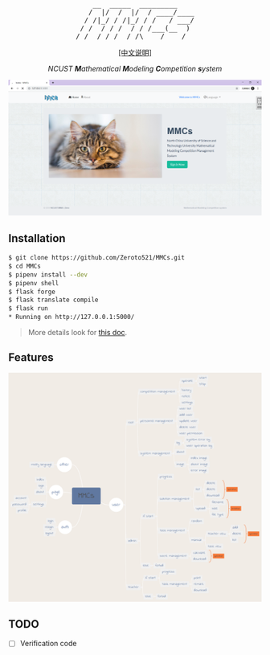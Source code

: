 <pre align="center">
    __  _____  _________    
   /  |/  /  |/  / ____/____
  / /|_/ / /|_/ / /   / ___/
 / /  / / /  / / /___(__  ) 
/_/  /_/_/  /_/\____/____/  
</pre>

<p align="center"><a href='docs/DESCRIPTION.md'>[中文说明]</a></p>

<p align="center">
    <i>NCUST <b>M</b>athematical <b>M</b>odeling <b>C</b>ompetition <b>s</b>ystem</i>
</p>

<p align="center"><img src="assets/indexPage.png" alt="IndexPage"></p>

## Installation

```bash
$ git clone https://github.com/Zeroto521/MMCs.git
$ cd MMCs
$ pipenv install --dev
$ pipenv shell
$ flask forge
$ flask translate compile
$ flask run
* Running on http://127.0.0.1:5000/
```

> More details look for [this doc](docs/INSTALLATION.md).

## Features

<p align="center"><img src="assets/features.png" alt="feature"></p>

## TODO

-   [ ] Verification code
